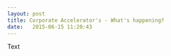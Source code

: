 ```yaml
---
layout: post
title: Corporate Accelerator's - What's happening?
date:   2015-06-15 11:20:43
---
```

Text